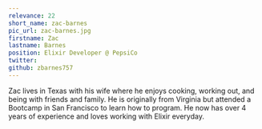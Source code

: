 ```yaml
---
relevance: 22
short_name: zac-barnes
pic_url: zac-barnes.jpg
firstname: Zac
lastname: Barnes
position: Elixir Developer @ PepsiCo
twitter:
github: zbarnes757
---
```


<p>Zac lives in Texas with his wife where he enjoys cooking, working out, and being with friends and family. He is originally from Virginia but attended a Bootcamp in San Francisco to learn how to program. He now has over 4 years of experience and loves working with Elixir everyday.
</p>
